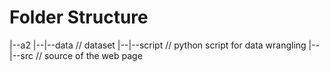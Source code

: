 # Folder Structure

|--a2
|--|--data   // dataset
|--|--script // python script for data wrangling
|--|--src    // source of the web page
